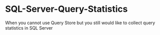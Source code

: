 # SQL-Server-Query-Statistics
When you cannot use Query Store but you still would like to collect query statistics in SQL Server
